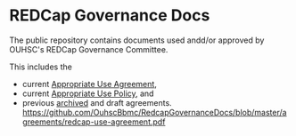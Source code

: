 REDCap Governance Docs
====================

The public repository contains documents used andd/or approved by OUHSC's REDCap Governance Committee.

This includes the
* current [Appropriate Use Agreement](agreements/redcap-use-agreement.pdf),
* current [Appropriate Use Policy](agreements/redcap-use-policy.pdf), and
* previous [archived](https://github.com/OuhscBbmc/RedcapGovernanceDocs/tree/master/archived) and draft agreements.
https://github.com/OuhscBbmc/RedcapGovernanceDocs/blob/master/agreements/redcap-use-agreement.pdf
